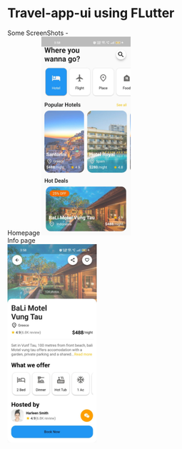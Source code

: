 # Travel-app-ui using FLutter


Some ScreenShots - <br>
Homepage
<img src='https://github.com/KingRaizel/travel-app-ui/blob/main/ss/homepage.jpeg' width = '200'/>
<br>
Info page
<br>
<img src='https://github.com/KingRaizel/travel-app-ui/blob/main/ss/hotelinfo.jpeg' width = '200'/>

